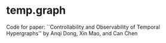 # temp.graph

Code for paper: ``Controllability and Observability of Temporal Hypergraphs''
by Anqi Dong, Xin Mao, and Can Chen

